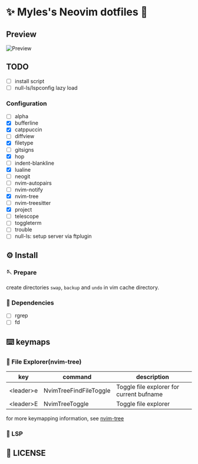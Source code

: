 # ✨ Myles's Neovim dotfiles 🎉

## Preview

![Preview](https://raw.githubusercontent.com/myles-neovim/dotfiles/master/screenshot.png)

## TODO

- [ ] install script
- [ ] null-ls/lspconfig lazy load

### Configuration

- [ ] alpha
- [x] bufferline
- [x] catppuccin
- [ ] diffview
- [x] filetype
- [ ] gitsigns
- [x] hop
- [ ] indent-blankline
- [x] lualine
- [ ] neogit
- [ ] nvim-autopairs
- [ ] nvim-notify
- [x] nvim-tree
- [ ] nvim-treesitter
- [x] project
- [ ] telescope
- [ ] toggleterm
- [ ] trouble
- [ ] null-ls: setup server via ftplugin

## ⚙️ Install

### 🪡 Prepare

create directories `swap`, `backup` and `undo` in vim cache directory.

### 🔗 Dependencies

- [ ] rgrep
- [ ] fd

## ⌨️  keymaps

### 📁 File Explorer(nvim-tree)

| key         | command                | description                              |
|-------------|------------------------|------------------------------------------|
| \<leader\>e | NvimTreeFindFileToggle | Toggle file explorer for current bufname |
| \<leader\>E | NvimTreeToggle         | Toggle file explorer                     |

for more keymapping information, see [nvim-tree](https://github.com/kyazdani42/nvim-tree.lua#defaults)

### 🚀 LSP

## 🔑 LICENSE
